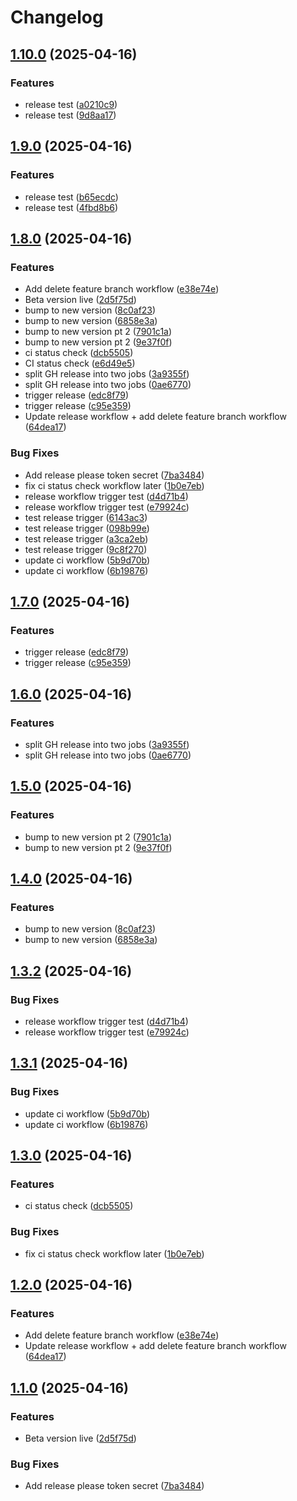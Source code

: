 # Changelog

## [1.10.0](https://github.com/1godfrey/wholesale-crm/compare/v1.9.0...v1.10.0) (2025-04-16)


### Features

* release test ([a0210c9](https://github.com/1godfrey/wholesale-crm/commit/a0210c97dd65b1336557232dc6a0820eede11cbb))
* release test ([9d8aa17](https://github.com/1godfrey/wholesale-crm/commit/9d8aa179bb0b6bdf997682a9c7151b41cee5ae13))

## [1.9.0](https://github.com/1godfrey/wholesale-crm/compare/v1.8.0...v1.9.0) (2025-04-16)


### Features

* release test ([b65ecdc](https://github.com/1godfrey/wholesale-crm/commit/b65ecdc6ad14b6981cb39664c55922c213184a7b))
* release test ([4fbd8b6](https://github.com/1godfrey/wholesale-crm/commit/4fbd8b68793d4625d150a498a970738ab5a3b68b))

## [1.8.0](https://github.com/1godfrey/wholesale-crm/compare/v1.7.1...v1.8.0) (2025-04-16)


### Features

* Add delete feature branch workflow ([e38e74e](https://github.com/1godfrey/wholesale-crm/commit/e38e74e9f39755d29a836cf9c41f9125a3f0fd8b))
* Beta version live ([2d5f75d](https://github.com/1godfrey/wholesale-crm/commit/2d5f75d5e38bcb2e8bd1ae04eab93d4cd6412dcf))
* bump to new version ([8c0af23](https://github.com/1godfrey/wholesale-crm/commit/8c0af23bd89d9491bc79ded27272c011b19df2aa))
* bump to new version ([6858e3a](https://github.com/1godfrey/wholesale-crm/commit/6858e3aa0e0c4125013243f34700f53a575f5811))
* bump to new version pt 2 ([7901c1a](https://github.com/1godfrey/wholesale-crm/commit/7901c1a57dab88f42b5bcbcc109ee6864801a5df))
* bump to new version pt 2 ([9e37f0f](https://github.com/1godfrey/wholesale-crm/commit/9e37f0fed97a3c7fccb08783786dda2e1bf7f38f))
* ci status check ([dcb5505](https://github.com/1godfrey/wholesale-crm/commit/dcb55051975e3bd5da3d958a71c9613774af5f04))
* CI status check ([e6d49e5](https://github.com/1godfrey/wholesale-crm/commit/e6d49e572de4eb592edeaae6d580423adea928d8))
* split GH release into two jobs ([3a9355f](https://github.com/1godfrey/wholesale-crm/commit/3a9355f52dc96a86e0ab17b7dd3d9ab94be26dd3))
* split GH release into two jobs ([0ae6770](https://github.com/1godfrey/wholesale-crm/commit/0ae67703c2fe6c668b8b626fabc48bf4d29604e6))
* trigger release ([edc8f79](https://github.com/1godfrey/wholesale-crm/commit/edc8f7903efb362f60aa7b8ed996fffad7649395))
* trigger release ([c95e359](https://github.com/1godfrey/wholesale-crm/commit/c95e359ba65113bbce3c42eb8fbb2a9a7b8bdc17))
* Update release workflow + add delete feature branch workflow ([64dea17](https://github.com/1godfrey/wholesale-crm/commit/64dea17a464b2691ea6dbda6ade5f793b29d2ef0))


### Bug Fixes

* Add release please token secret ([7ba3484](https://github.com/1godfrey/wholesale-crm/commit/7ba3484604edd6713ca285ec09cbfa22aa0ba74d))
* fix ci status check workflow later ([1b0e7eb](https://github.com/1godfrey/wholesale-crm/commit/1b0e7eb6d3d06c0086b0704844109adeb6f7a28c))
* release workflow trigger test ([d4d71b4](https://github.com/1godfrey/wholesale-crm/commit/d4d71b4a788a67e3760a4d58c87378eb566308c9))
* release workflow trigger test ([e79924c](https://github.com/1godfrey/wholesale-crm/commit/e79924c927a25e72b3b5e7c9f4115f4cf5b3a3ca))
* test release trigger ([6143ac3](https://github.com/1godfrey/wholesale-crm/commit/6143ac367cfafee6b31f51068de06c4f534b2db9))
* test release trigger ([098b99e](https://github.com/1godfrey/wholesale-crm/commit/098b99e5ba8e0650f78329a4f60c0935795bf48c))
* test release trigger ([a3ca2eb](https://github.com/1godfrey/wholesale-crm/commit/a3ca2eb8d749b7d6bc8b1362a00e6fe800528f5b))
* test release trigger ([9c8f270](https://github.com/1godfrey/wholesale-crm/commit/9c8f270a2258f24ac79cf6544c330fdd55c20486))
* update ci workflow ([5b9d70b](https://github.com/1godfrey/wholesale-crm/commit/5b9d70b32ae4f5740c7b1392d2748adf7f1111d3))
* update ci workflow ([6b19876](https://github.com/1godfrey/wholesale-crm/commit/6b19876552e8f61e8b403375f0d94f074987026f))

## [1.7.0](https://github.com/1godfrey/wholesale-crm/compare/v1.6.0...v1.7.0) (2025-04-16)


### Features

* trigger release ([edc8f79](https://github.com/1godfrey/wholesale-crm/commit/edc8f7903efb362f60aa7b8ed996fffad7649395))
* trigger release ([c95e359](https://github.com/1godfrey/wholesale-crm/commit/c95e359ba65113bbce3c42eb8fbb2a9a7b8bdc17))

## [1.6.0](https://github.com/1godfrey/wholesale-crm/compare/v1.5.0...v1.6.0) (2025-04-16)


### Features

* split GH release into two jobs ([3a9355f](https://github.com/1godfrey/wholesale-crm/commit/3a9355f52dc96a86e0ab17b7dd3d9ab94be26dd3))
* split GH release into two jobs ([0ae6770](https://github.com/1godfrey/wholesale-crm/commit/0ae67703c2fe6c668b8b626fabc48bf4d29604e6))

## [1.5.0](https://github.com/1godfrey/wholesale-crm/compare/v1.4.0...v1.5.0) (2025-04-16)


### Features

* bump to new version pt 2 ([7901c1a](https://github.com/1godfrey/wholesale-crm/commit/7901c1a57dab88f42b5bcbcc109ee6864801a5df))
* bump to new version pt 2 ([9e37f0f](https://github.com/1godfrey/wholesale-crm/commit/9e37f0fed97a3c7fccb08783786dda2e1bf7f38f))

## [1.4.0](https://github.com/1godfrey/wholesale-crm/compare/v1.3.2...v1.4.0) (2025-04-16)


### Features

* bump to new version ([8c0af23](https://github.com/1godfrey/wholesale-crm/commit/8c0af23bd89d9491bc79ded27272c011b19df2aa))
* bump to new version ([6858e3a](https://github.com/1godfrey/wholesale-crm/commit/6858e3aa0e0c4125013243f34700f53a575f5811))

## [1.3.2](https://github.com/1godfrey/wholesale-crm/compare/v1.3.1...v1.3.2) (2025-04-16)


### Bug Fixes

* release workflow trigger test ([d4d71b4](https://github.com/1godfrey/wholesale-crm/commit/d4d71b4a788a67e3760a4d58c87378eb566308c9))
* release workflow trigger test ([e79924c](https://github.com/1godfrey/wholesale-crm/commit/e79924c927a25e72b3b5e7c9f4115f4cf5b3a3ca))

## [1.3.1](https://github.com/1godfrey/wholesale-crm/compare/v1.3.0...v1.3.1) (2025-04-16)


### Bug Fixes

* update ci workflow ([5b9d70b](https://github.com/1godfrey/wholesale-crm/commit/5b9d70b32ae4f5740c7b1392d2748adf7f1111d3))
* update ci workflow ([6b19876](https://github.com/1godfrey/wholesale-crm/commit/6b19876552e8f61e8b403375f0d94f074987026f))

## [1.3.0](https://github.com/1godfrey/wholesale-crm/compare/v1.2.0...v1.3.0) (2025-04-16)


### Features

* ci status check ([dcb5505](https://github.com/1godfrey/wholesale-crm/commit/dcb55051975e3bd5da3d958a71c9613774af5f04))


### Bug Fixes

* fix ci status check workflow later ([1b0e7eb](https://github.com/1godfrey/wholesale-crm/commit/1b0e7eb6d3d06c0086b0704844109adeb6f7a28c))

## [1.2.0](https://github.com/1godfrey/wholesale-crm/compare/v1.1.0...v1.2.0) (2025-04-16)


### Features

* Add delete feature branch workflow ([e38e74e](https://github.com/1godfrey/wholesale-crm/commit/e38e74e9f39755d29a836cf9c41f9125a3f0fd8b))
* Update release workflow + add delete feature branch workflow ([64dea17](https://github.com/1godfrey/wholesale-crm/commit/64dea17a464b2691ea6dbda6ade5f793b29d2ef0))

## [1.1.0](https://github.com/1godfrey/wholesale-crm/compare/v1.0.0...v1.1.0) (2025-04-16)


### Features

* Beta version live ([2d5f75d](https://github.com/1godfrey/wholesale-crm/commit/2d5f75d5e38bcb2e8bd1ae04eab93d4cd6412dcf))


### Bug Fixes

* Add release please token secret ([7ba3484](https://github.com/1godfrey/wholesale-crm/commit/7ba3484604edd6713ca285ec09cbfa22aa0ba74d))

